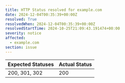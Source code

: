 ```yaml
---
title: HTTP Status resolved for example.com
date: 2024-12-04T00:35:39+00:00Z
resolved: True
resolvedWhen: 2024-12-04T00:35:39+00:00Z
resolvedStartTime: 2024-10-25T21:09:43.191474+00:00
severity: notice
affected:
  - example.com
section: issue
---
```


| Expected Statuses | Actual Status  |
|-------------------|----------------|
| 200, 301, 302 | 200 |
